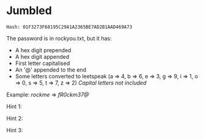# Jumbled

`Hash: 01F3273F68195C29A1A2365BE7AD2B1AAD469A73`

The password is in rockyou.txt, but it has:
  - A hex digit prepended  
  - A hex digit appended 
  - First letter capitalised
  - An '@' appended to the end
  - Some letters converted to leetspeak (a => 4, b => 6, e => 3, g => 9, i => 1, o => 0, s => 5, t => 7, z => 2) *Capital letters not included*

Example: *rockme* => *fR0ckm37@*


Hint 1:

Hint 2:

Hint 3:
